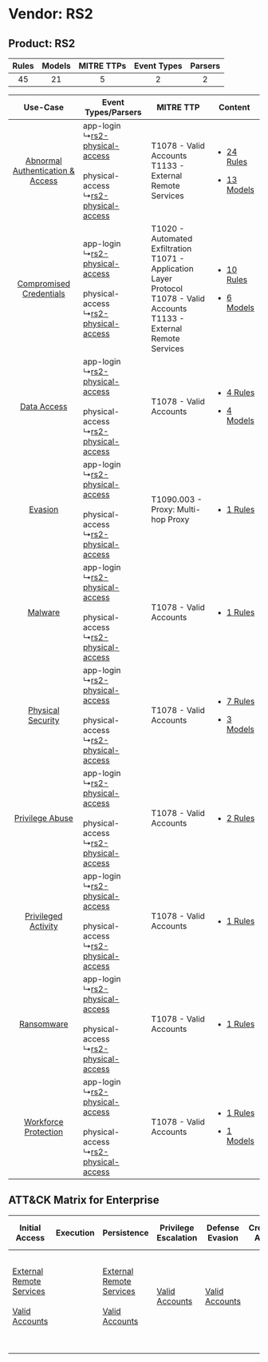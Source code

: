 Vendor: RS2
===========
Product: RS2
------------
| Rules | Models | MITRE TTPs | Event Types | Parsers |
|:-----:|:------:|:----------:|:-----------:|:-------:|
|  45   |   21   |     5      |      2      |    2    |

|    Use-Case    | Event Types/Parsers    | MITRE TTP    | Content    |
|:----:| ---- | ---- | ---- |
| [Abnormal Authentication & Access](../../../UseCases/uc_abnormal_authentication_&_access.md) |  app-login<br> ↳[rs2-physical-access](Ps/pC_rs2physicalaccess.md)<br><br> physical-access<br> ↳[rs2-physical-access](Ps/pC_rs2physicalaccess.md)<br> | T1078 - Valid Accounts<br>T1133 - External Remote Services<br>    | [<ul><li>24 Rules</li></ul><ul><li>13 Models</li></ul>](RM/r_m_rs2_rs2_Abnormal_Authentication_&_Access.md) |
|          [Compromised Credentials](../../../UseCases/uc_compromised_credentials.md)          |  app-login<br> ↳[rs2-physical-access](Ps/pC_rs2physicalaccess.md)<br><br> physical-access<br> ↳[rs2-physical-access](Ps/pC_rs2physicalaccess.md)<br> | T1020 - Automated Exfiltration<br>T1071 - Application Layer Protocol<br>T1078 - Valid Accounts<br>T1133 - External Remote Services<br> | [<ul><li>10 Rules</li></ul><ul><li>6 Models</li></ul>](RM/r_m_rs2_rs2_Compromised_Credentials.md)    |
|    [Data Access](../../../UseCases/uc_data_access.md)    |  app-login<br> ↳[rs2-physical-access](Ps/pC_rs2physicalaccess.md)<br><br> physical-access<br> ↳[rs2-physical-access](Ps/pC_rs2physicalaccess.md)<br> | T1078 - Valid Accounts<br>    | [<ul><li>4 Rules</li></ul><ul><li>4 Models</li></ul>](RM/r_m_rs2_rs2_Data_Access.md)    |
|    [Evasion](../../../UseCases/uc_evasion.md)    |  app-login<br> ↳[rs2-physical-access](Ps/pC_rs2physicalaccess.md)<br><br> physical-access<br> ↳[rs2-physical-access](Ps/pC_rs2physicalaccess.md)<br> | T1090.003 - Proxy: Multi-hop Proxy<br>    | [<ul><li>1 Rules</li></ul>](RM/r_m_rs2_rs2_Evasion.md)    |
|    [Malware](../../../UseCases/uc_malware.md)    |  app-login<br> ↳[rs2-physical-access](Ps/pC_rs2physicalaccess.md)<br><br> physical-access<br> ↳[rs2-physical-access](Ps/pC_rs2physicalaccess.md)<br> | T1078 - Valid Accounts<br>    | [<ul><li>1 Rules</li></ul>](RM/r_m_rs2_rs2_Malware.md)    |
|    [Physical Security](../../../UseCases/uc_physical_security.md)    |  app-login<br> ↳[rs2-physical-access](Ps/pC_rs2physicalaccess.md)<br><br> physical-access<br> ↳[rs2-physical-access](Ps/pC_rs2physicalaccess.md)<br> | T1078 - Valid Accounts<br>    | [<ul><li>7 Rules</li></ul><ul><li>3 Models</li></ul>](RM/r_m_rs2_rs2_Physical_Security.md)    |
|    [Privilege Abuse](../../../UseCases/uc_privilege_abuse.md)    |  app-login<br> ↳[rs2-physical-access](Ps/pC_rs2physicalaccess.md)<br><br> physical-access<br> ↳[rs2-physical-access](Ps/pC_rs2physicalaccess.md)<br> | T1078 - Valid Accounts<br>    | [<ul><li>2 Rules</li></ul>](RM/r_m_rs2_rs2_Privilege_Abuse.md)    |
|    [Privileged Activity](../../../UseCases/uc_privileged_activity.md)    |  app-login<br> ↳[rs2-physical-access](Ps/pC_rs2physicalaccess.md)<br><br> physical-access<br> ↳[rs2-physical-access](Ps/pC_rs2physicalaccess.md)<br> | T1078 - Valid Accounts<br>    | [<ul><li>1 Rules</li></ul>](RM/r_m_rs2_rs2_Privileged_Activity.md)    |
|    [Ransomware](../../../UseCases/uc_ransomware.md)    |  app-login<br> ↳[rs2-physical-access](Ps/pC_rs2physicalaccess.md)<br><br> physical-access<br> ↳[rs2-physical-access](Ps/pC_rs2physicalaccess.md)<br> | T1078 - Valid Accounts<br>    | [<ul><li>1 Rules</li></ul>](RM/r_m_rs2_rs2_Ransomware.md)    |
|    [Workforce Protection](../../../UseCases/uc_workforce_protection.md)    |  app-login<br> ↳[rs2-physical-access](Ps/pC_rs2physicalaccess.md)<br><br> physical-access<br> ↳[rs2-physical-access](Ps/pC_rs2physicalaccess.md)<br> | T1078 - Valid Accounts<br>    | [<ul><li>1 Rules</li></ul><ul><li>1 Models</li></ul>](RM/r_m_rs2_rs2_Workforce_Protection.md)    |

ATT&CK Matrix for Enterprise
----------------------------
| Initial Access                                                                                                                                   | Execution | Persistence                                                                                                                                      | Privilege Escalation                                                | Defense Evasion                                                     | Credential Access | Discovery | Lateral Movement | Collection | Command and Control                                                                                                                                                                                                      | Exfiltration                                                                | Impact |
| ------------------------------------------------------------------------------------------------------------------------------------------------ | --------- | ------------------------------------------------------------------------------------------------------------------------------------------------ | ------------------------------------------------------------------- | ------------------------------------------------------------------- | ----------------- | --------- | ---------------- | ---------- | ------------------------------------------------------------------------------------------------------------------------------------------------------------------------------------------------------------------------ | --------------------------------------------------------------------------- | ------ |
| [External Remote Services](https://attack.mitre.org/techniques/T1133)<br><br>[Valid Accounts](https://attack.mitre.org/techniques/T1078)<br><br> |           | [External Remote Services](https://attack.mitre.org/techniques/T1133)<br><br>[Valid Accounts](https://attack.mitre.org/techniques/T1078)<br><br> | [Valid Accounts](https://attack.mitre.org/techniques/T1078)<br><br> | [Valid Accounts](https://attack.mitre.org/techniques/T1078)<br><br> |                   |           |                  |            | [Proxy: Multi-hop Proxy](https://attack.mitre.org/techniques/T1090/003)<br><br>[Application Layer Protocol](https://attack.mitre.org/techniques/T1071)<br><br>[Proxy](https://attack.mitre.org/techniques/T1090)<br><br> | [Automated Exfiltration](https://attack.mitre.org/techniques/T1020)<br><br> |        |